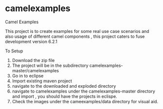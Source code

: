# camelexamples
Camel Examples 

This project is to create examples for some real use case scenarios and
also usage of different camel components , this project caters to 
fuse development version 6.2.1

To Setup

1. Download the zip file
2. The project will be in the subdirectory camelexamples-master/camelexamples
2. Go in to eclipse
3. Import existing maven project
4. navigate to the downloaded and exploded directory 
5. navigate to camelexamples under the camelexamples-master directory and import , you should have the projects in eclispe.
6. Check the images under the cameexamples/data directory for visual aid.
